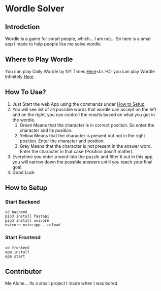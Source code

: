 # Wordle Solver

## Introdction

Wordle is a game for smart people, which... I am not... So here is a small app I made to help people like me solve wordle.

## Where to Play Wordle

You can play Daily Wordle by NY Times [Here](https://www.nytimes.com/games/wordle/index.html)<br.>Or you can play Wordle Infinitely [Here](https://wordlegame.org/)

## How To Use?

1. Just Start the web App using the commands under [How to Setup](#how-to-setup).
2. You will see list of all possible words that wordle can accept on the left and on the right, you can controll the results based on what you got in the wordle.
    1. Green Means that the character is in correct position. So enter the character and its position.
    2. Yellow Means that the character is present but not in the right position. Enter the character and position.
    3. Grey Means that the character is not present in the answer word. Enter the character in that case (Position dosn't matter).
3. Everytime you enter a word into the puzzle and filter it out in this app, you will narrow down the possible answers untill you reach your final goal.
4. Good Luck

## How to Setup

### Start Backend

```
cd backend
pip3 install fastapi
pip3 install uvicorn
uvicorn main:app --reload
```

### Start Frontend

```
cd frontend
npm install
npm start
```

## Contributor

Me Alone... Its a small project I made when I was bored.
